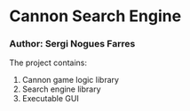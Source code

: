 # Cannon Search Engine

### Author: Sergi Nogues Farres

The project contains:
1. Cannon game logic library
2. Search engine library
3. Executable GUI
